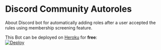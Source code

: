 # Discord Community Autoroles

About
Discord bot for automatically adding roles after a user accepted the rules using membership screening feature.

This Bot can be deployed on [Heroku](https://heroku.com) for **free**:   
[![Deploy](https://www.herokucdn.com/deploy/button.svg)](https://heroku.com/deploy)
